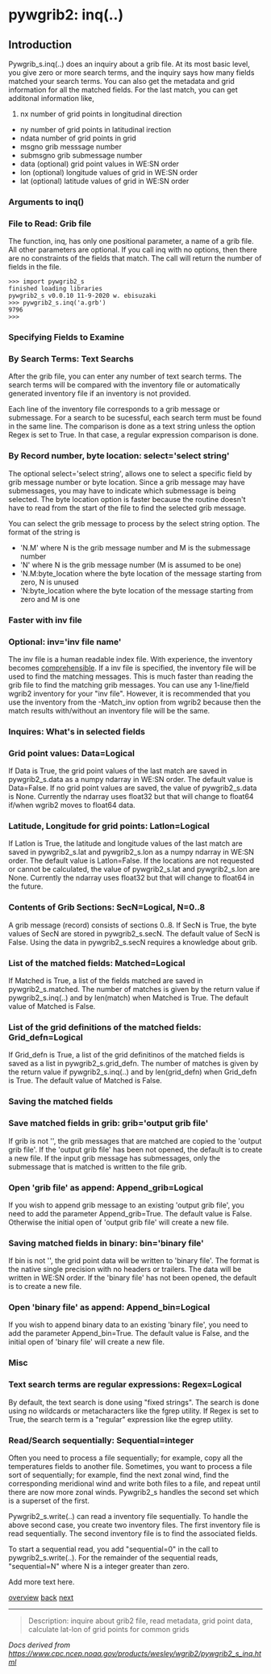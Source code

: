 # pywgrib2: inq(..)

## Introduction

Pywgrib_s.inq(..) does an inquiry about a grib file. At its most basic level,
you give zero or more search terms, and the inquiry says how many fields matched
your search terms. You can also get the metadata and grid information for all the matched
fields. For the last match, you can get additonal information like,

1. nx number of grid points in longitudinal direction

- ny number of grid points in latitudinal irection
- ndata number of grid points in grid
- msgno grib messsage number
- submsgno grib submessage number
- data (optional) grid point values in WE:SN order
- lon (optional) longitude values of grid in WE:SN order
- lat (optional) latitude values of grid in WE:SN order

### Arguments to inq()

### File to Read: Grib file

The function, inq, has only one positional parameter, a name of a grib file.
All other parameters are optional. If you call inq with no options, then
there are no constraints of the fields that match. The call will return the
number of fields in the file.

```
>>> import pywgrib2_s
finished loading libraries
pywgrib2_s v0.0.10 11-9-2020 w. ebisuzaki
>>> pywgrib2_s.inq('a.grb')
9796
>>>
```

### Specifying Fields to Examine

### By Search Terms: Text Searchs

After the grib file, you can enter any number of text search terms.
The search terms will be compared with the inventory file or automatically
generated inventory file if an inventory is not provided.

Each line of the inventory file corresponds to a grib message or submessage.
For a search to be sucessful, each search term must be found in the same line.
The comparison is done as a text string unless the option Regex is set to True.
In that case, a regular expression comparison is done.

### By Record number, byte location: select='select string'

The optional select='select string', allows one to select a specific field by grib message
number or byte location. Since a grib message may have submessages, you may have
to indicate which submessage is being selected. The byte location option is faster
because the routine doesn't have to read from the start of the file to find the selected
grib message.

You can select the grib message to process by the select string option.
The format of the string is

- 'N.M' where N is the grib message number and M is the submessage number
- 'N' where N is the grib message number (M is assumed to be one)
- 'N.M:byte_location where the byte location of the message starting from zero, N is unused
- 'N:byte_location where the byte location of the message starting from zero and M is one

### Faster with inv file

### Optional: inv='inv file name'

The inv file is a human readable index file. With experience,
the inventory becomes [comprehensible](./default_inv.md).
If a inv file is specified, the inventory file will be used to find
the matching messages. This is much faster than reading the grib
file to find the matching grib messages.
You can use any 1-line/field wgrib2 inventory for your "inv file".
However, it is recommended that you use the inventory from the
-Match_inv option from wgrib2 because then the match results with/without
an inventory file will be the same.

### Inquires: What's in selected fields

### Grid point values: Data=Logical

If Data is True, the grid point values of the last match are saved
in pywgrib2_s.data as a numpy ndarray in WE:SN order.
The default value is Data=False. If no grid point values are saved,
the value of pywgrib2_s.data is None. Currently the ndarray uses
float32 but that will change to float64 if/when wgrib2 moves to float64
data.

### Latitude, Longitude for grid points: Latlon=Logical

If Latlon is True, the latitude and longitude values of the last match are saved
in pywgrib2_s.lat and pywgrib2_s.lon as a numpy ndarray in WE:SN order.
The default value is Latlon=False. If the locations are not requested
or cannot be calculated, the value of pywgrib2_s.lat and pywgrib2_s.lon are None.
Currently the ndarray uses float32 but that will change to float64 in the future.

### Contents of Grib Sections: SecN=Logical, N=0..8

A grib message (record) consists of sections 0..8. If SecN is True, the
byte values of SecN are stored in pywgrib2_s.secN. The default value
of SecN is False. Using the data in pywgrib2_s.secN requires a knowledge
about grib.

### List of the matched fields: Matched=Logical

If Matched is True, a list of the fields matched are saved in
pywgrib2_s.matched. The number of matches is given by the
return value if pywgrib2_s.inq(..) and by len(match) when Matched is True.
The default value of Matched is False.

### List of the grid definitions of the matched fields: Grid_defn=Logical

If Grid_defn is True, a list of the grid definitinos of the matched fields is
saved as a list in pywgrib2_s.grid_defn. The number of matches is given by the
return value if pywgrib2_s.inq(..) and by len(grid_defn) when Grid_defn is True.
The default value of Matched is False.

### Saving the matched fields

### Save matched fields in grib: grib='output grib file'

If grib is not '', the grib messages that are matched are copied to the 'output grib file'.
If the 'output grib file' has been not opened, the default is to create a new file.
If the input grib message has submessages, only the submessage that is matched is written
to the file grib.

### Open 'grib file' as append: Append_grib=Logical

If you wish to append grib message to an existing 'output grib file',
you need to add the parameter Append_grib=True. The default value is False.
Otherwise the initial open of 'output grib file' will create a new file.

### Saving matched fields in binary: bin='binary file'

If bin is not '', the grid point data will be written to 'binary file'. The format is the native
single precision with no headers or trailers. The data will be written in WE:SN order.
If the 'binary file' has not been opened, the default is to create a new file.

### Open 'binary file' as append: Append_bin=Logical

If you wish to append binary data to an existing 'binary file',
you need to add the parameter Append_bin=True. The default value is False, and
the initial open of 'binary file' will create a new file.

### Misc

### Text search terms are regular expressions: Regex=Logical

By default, the text search is done using "fixed strings". The search is
done using no wildcards or metacharacters like the fgrep utility. If Regex is set to True,
the search term is a "regular" expression like the egrep utility.

### Read/Search sequentially: Sequential=integer

Often you need to process a file sequentially; for example, copy all the
temperatures fields to another file. Sometimes, you want to process a file
sort of sequentially; for example, find the next zonal wind, find the
corresponding meridional wind and write both files to a file, and repeat
until there are now more zonal winds. Pywgrib2_s handles the second
set which is a superset of the first.

Pywgrib2_s.write(..) can read a inventory file sequentially. To handle
the above second case, you create two inventory files. The first inventory
file is read sequentially. The second inventory file is to find the associated
fields.

To start a sequential read, you add "sequential=0" in the call to pywgrib2_s.write(..).
For the remainder of the sequential reads, "sequential=N" where N is a integer greater than zero.

Add more text here.

[overview](./pywgrib2_s.md)
[back](./pywgrib2_s_read_inv.md)
[next](./pywgrib2_s_write.md)

---

> Description: inquire about grib2 file, read metadata, grid point data, calculate lat-lon of grid points for common grids

_Docs derived from <https://www.cpc.ncep.noaa.gov/products/wesley/wgrib2/pywgrib2_s_inq.html>_
